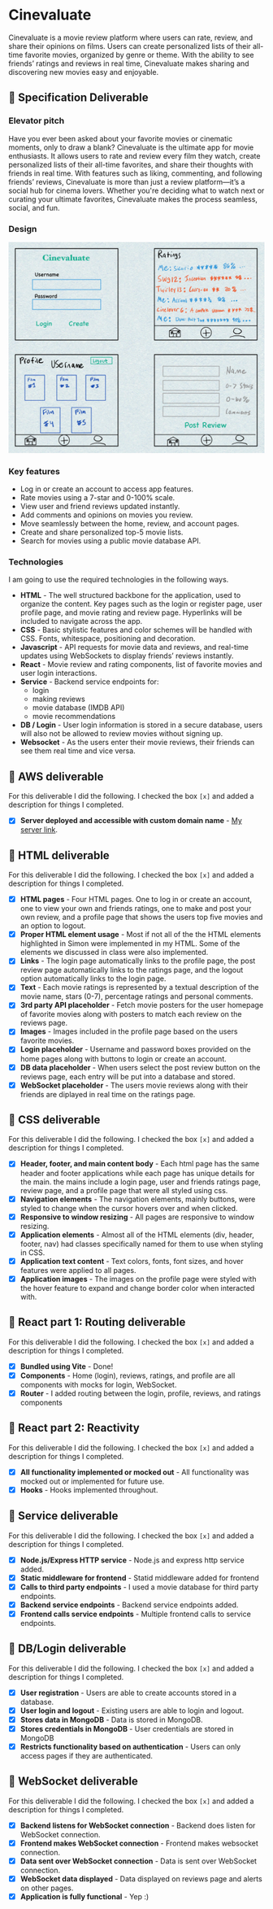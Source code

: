 # Cinevaluate


Cinevaluate is a movie review platform where users can rate, review, and share their opinions on films. Users can create personalized lists of their all-time favorite movies, organized by genre or theme. With the ability to see friends’ ratings and reviews in real time, Cinevaluate makes sharing and discovering new movies easy and enjoyable.


## 🚀 Specification Deliverable


### Elevator pitch
Have you ever been asked about your favorite movies or cinematic moments, only to draw a blank? Cinevaluate is the ultimate app for movie enthusiasts. It allows users to rate and review every film they watch, create personalized lists of their all-time favorites, and share their thoughts with friends in real time. With features such as liking, commenting, and following friends’ reviews, Cinevaluate is more than just a review platform—it’s a social hub for cinema lovers. Whether you're deciding what to watch next or curating your ultimate favorites, Cinevaluate makes the process seamless, social, and fun.


### Design

![Design image](final-design-drawing.jpg)


### Key features

- Log in or create an account to access app features.
- Rate movies using a 7-star and 0-100% scale.
- View user and friend reviews updated instantly.
- Add comments and opinions on movies you review.
- Move seamlessly between the home, review, and account pages.
- Create and share personalized top-5 movie lists.
- Search for movies using a public movie database API.


### Technologies

I am going to use the required technologies in the following ways.

- **HTML** - The well structured backbone for the application, used to organize the content. Key pages such as the login or register page, user profile page, and movie rating and review page. Hyperlinks will be included to navigate across the app.
- **CSS** - Basic stylistic features and color schemes will be handled with CSS. Fonts, whitespace, positioning and decoration.
- **Javascript** - API requests for movie data and reviews, and real-time updates using WebSockets to display friends’ reviews instantly.
- **React** - Movie review and rating components, list of favorite movies and user login interactions.
- **Service** - Backend service endpoints for:
    - login
    - making reviews
    - movie database (IMDB API)
    - movie recommendations
- **DB / Login** - User login information is stored in a secure database, users will also not be allowed to review movies without signing up. 
- **Websocket** - As the users enter their movie reviews, their friends can see them real time and vice versa. 

## 🚀 AWS deliverable

For this deliverable I did the following. I checked the box `[x]` and added a description for things I completed.

- [x] **Server deployed and accessible with custom domain name** - [My server link](https://bubba260webprogramming.click/).

## 🚀 HTML deliverable

For this deliverable I did the following. I checked the box `[x]` and added a description for things I completed.

- [x] **HTML pages** - Four HTML pages. One to log in or create an account, one to view your own and friends ratings, one to make and post your own review, and a profile page that shows the users top five movies and an option to logout. 
- [x] **Proper HTML element usage** - Most if not all of the the HTML elements highlighted in Simon were implemented in my HTML. Some of the elements we discussed in class were also implemented.
- [x] **Links** - The login page automatically links to the profile page, the post review page automatically links to the ratings page, and the logout option automatically links to the login page.
- [x] **Text** -  Each movie ratings is represented by a textual description of the movie name, stars (0-7), percentage ratings and personal comments.
- [x] **3rd party API placeholder** - Fetch movie posters for the user homepage of favorite movies along with posters to match each review on the reviews page.
- [x] **Images** - Images included in the profile page based on the users favorite movies.
- [x] **Login placeholder** - Username and password boxes provided on the home pages along with buttons to login or create an account. 
- [x] **DB data placeholder** - When users select the post review button on the reviews page, each entry will be put into a database and stored.
- [x] **WebSocket placeholder** - The users movie reviews along with their friends are diplayed in real time on the ratings page. 

## 🚀 CSS deliverable

For this deliverable I did the following. I checked the box `[x]` and added a description for things I completed.

- [x] **Header, footer, and main content body** - Each html page has the same header and footer applications while each page has unique details for the main. the mains include a login page, user and friends ratings page, review page, and a profile page that were all styled using css.
- [x] **Navigation elements** - The navigation elements, mainly buttons, were styled to change when the cursor hovers over and when clicked.
- [x] **Responsive to window resizing** - All pages are responsive to window resizing.
- [x] **Application elements** - Almost all of the HTML elements (div, header, footer, nav) had classes specifically named for them to use when styling in CSS.
- [x] **Application text content** - Text colors, fonts, font sizes, and hover features were applied to all pages.
- [x] **Application images** - The images on the profile page were styled with the hover feature to expand and change border color when interacted with.

## 🚀 React part 1: Routing deliverable

For this deliverable I did the following. I checked the box `[x]` and added a description for things I completed.

- [x] **Bundled using Vite** - Done!
- [x] **Components** - Home (login), reviews, ratings, and profile are all components with mocks for login, WebSocket.
- [x] **Router** - I added routing between the login, profile, reviews, and ratings components

## 🚀 React part 2: Reactivity

For this deliverable I did the following. I checked the box `[x]` and added a description for things I completed.

- [x] **All functionality implemented or mocked out** - All functionality was mocked out or implemented for future use.
- [x] **Hooks** - Hooks implemented throughout.

## 🚀 Service deliverable

For this deliverable I did the following. I checked the box `[x]` and added a description for things I completed.

- [x] **Node.js/Express HTTP service** - Node.js and express http service added.
- [x] **Static middleware for frontend** - Statid middleware added for frontend
- [x] **Calls to third party endpoints** - I used a movie database for third party endpoints.
- [x] **Backend service endpoints** - Backend service endpoints added.
- [x] **Frontend calls service endpoints** - Multiple frontend calls to service endpoints. 

## 🚀 DB/Login deliverable

For this deliverable I did the following. I checked the box `[x]` and added a description for things I completed.

- [x] **User registration** - Users are able to create accounts stored in a database.
- [x] **User login and logout** - Existing users are able to login and logout.
- [x] **Stores data in MongoDB** - Data is stored in MongoDB.
- [x] **Stores credentials in MongoDB** - User credentials are stored in MongoDB
- [x] **Restricts functionality based on authentication** - Users can only access pages if they are authenticated.

## 🚀 WebSocket deliverable

For this deliverable I did the following. I checked the box `[x]` and added a description for things I completed.

- [x] **Backend listens for WebSocket connection** - Backend does listen for WebSocket connection.
- [x] **Frontend makes WebSocket connection** - Frontend makes websocket connection.
- [x] **Data sent over WebSocket connection** - Data is sent over WebSocket connection.
- [x] **WebSocket data displayed** - Data displayed on reviews page and alerts on other pages.
- [x] **Application is fully functional** - Yep :)
